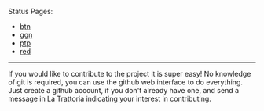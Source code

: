 Status Pages:

* [btn](../../tree/main/btn#readme)
* [ggn](../../tree/main/ggn#readme)
* [ptp](../../tree/main/ptp#readme)
* [red](../../tree/main/red#readme)

----

If you would like to contribute to the project it is super easy! No knowledge of git is required, you can use the github web interface to do everything. Just create a github account, if you don't already have one, and send a message in La Trattoria indicating your interest in contributing.
